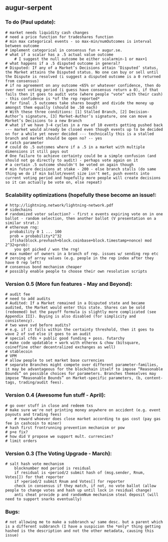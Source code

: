 augur-serpent
-------------

### To do (Paul update):
	# market needs liquidity cash changes
	# need a price function for tradeshares function
	# min max categorical events - so max-min/numOutcomes is interval between outcome
	# implement categorical in consensus fun + augur.se.
	# what if a scalar has a .5 actual value outcome
		# I suggest the null outcome be either scalarmin-1 or max+1
	# what happens if a .5 disputed outcome in general?
	# Disputed: If any of a Market’s Decisions attain ‘Disputed’ status, the Market attains the Disputed status. No one can buy or sell until the Dispute is resolved (i suggest a disputed outcome is a 0 returned from consensus)
	# if no agreement on any outcome <65% or whatever confidence, then do over next voting period (i guess have consensus return a 0), if that fails then it goes to audit vote (where people "vote" with their cash) - this confidence is *of the rep reported*
	# for final .5 outcomes take shares bought and divide the money up amongst them equally (should be .50 each)
	# With these three conditions: [1] Stalled Branch, [2] Decision-Author’s signature, [3] Market-Author’s signature, one can move a Market’s Decisions to a new Branch
	# what if we have 3-4 cycles in a row of 10 events getting pushed back --- market would already be closed even though events up to be decided on for a while yet never decided --- technically this is a stalled branch and market should be open no? -- yes
	# catch parameter
	# could do .5 outcomes where if a .5 in a market with multiple dimensions it still pays out
	# One failure to achieve certainty could be a simple confusion (and should not go directly to audit) - perhaps vote again on it
	# a certain .5 outcome shouldn't be voted on again though
	# min future decisions at stake - 200 - else branch stalls (do same thing we do if min ballot/event size isn't met, push events into current voting period and hopefully more people will create decisions so it can actually be vote on, else repeat)


### Scalability optimizations (hopefully these become an issue!:
	# http://lightning.network/lightning-network.pdf 
	# sidechains 
	# randomized voter selection? - first x events expiring vote on in one ballot - random selection, then another ballot (V presentation on a similar strat.)
	# ethereum rng:
	  probability 0 1 ... 100
	  prob = probability*2^32
	  if(sha(block.prevhash+block.coinbase+block.timestamp+nonce) mod 2^32<prob):
	   	you got picked / won the rng!
	# max number of owners in a branch of rep. issues w/ sending rep etc
	# zeroing of array values (e.g. people in the rep index after they have 0 rep left)
	# consensus bond mechanism cheaper
	# possibly enable people to choose their own resolution scripts

### Version 0.5 (More fun features - May and Beyond):
	# audit fee
	# need to add audits
	# Audited: If a Market remained in a Disputed state and became audited, the Market would enter this state. Shares can be sold (redeemed) but the payoff formula is slightly more complicated (see Appendix III). Buying is also disabled (for simplicity and consistency).
	# two wave svd before audits?
	# e.g. if it falls within the certainty threshold, then it goes to wave 2 of svd else it goes to an audit  
	# special cfds + public good funding + poss. futarchy
	# make code updatable + work with etherex & chow (bitsquare, coineffine other decentralized exchanges as well)
	# stablecoin
	# VPM
	# allow people to set market base currencies
	# separate Branches might compete over different parameter-families, it may be advantageous for the blockchain itself to impose “Reasonable Bounds” on possible choices for parameters. Branches themselves may impose “Reasonable Bounds” on Market-specific parameters, (b, content-tags, trading/audit fees).	

### Version 0.4 (Awesome fun stuff - April):
	# go over stuff in close and redeem txs
	# make sure we're not printing money anywhere on accident (e.g. event payouts and trading fees)
		# reward whoever does close market according to gas cost (pay gas fee in cashcoin to miner)
	# hash first frontrunning prevention mechanism or pow
	# p+e fix?
	# how did V propose we support mult. currencies?
	# limit orders
	
### Version 0.3 (The Voting Upgrade - March):
	# salt hash vote mechanism
   		blocknumber mod period is residual
   	    if residual is <period/2 submit hash of (msg.sender, Rnum, Votes[]) for that reporter
   		if >period/2 submit Rnum and Votes[] for reporter
   		check in consensus if they match, if not, no vote ballot (allow people to change votes and hash up until lock in residual change)
	   	anti cheat provide p and randomNum mechanism steal deposit (will need to support snarks eventually)

### Bugs:
	# not allowing me to make a subbranch w/ same desc. but a parent which is a different subbranch (I have a suspicion the *only* thing getting hashed is the description and not the other metadata, causing this issue)